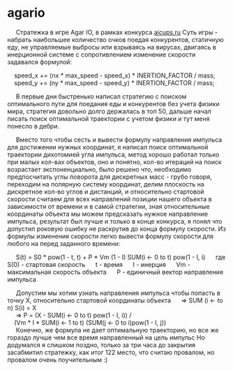 # agario

<p>&nbsp;&nbsp;&nbsp;&nbsp; Стратежка в игре Agar IO, в рамках конкурса <a href="https://github.com/MailRuChamps/miniaicups/blob/master/agario/RULES.md">aicups.ru</a>
Суть игры - набрать наибольшее количество очков поедая конкурентов, статичную еду, 
не управляемые выбросы или взрываясь на вирусах, двигаясь в инерционной системе с сопротивлением
изменение скорости задавался формулой:
</p>
&nbsp;&nbsp;&nbsp;&nbsp;speed_x += (nx * max_speed - speed_x) * INERTION_FACTOR / mass;
&nbsp;&nbsp;&nbsp;&nbsp;speed_y += (ny * max_speed - speed_y) * INERTION_FACTOR / mass;

<p>&nbsp;&nbsp;&nbsp;&nbsp; В первые дни быстренько написал стратегию с поиском оптимального пути для поедания еды и конкурентов без учета физики мира, 
стратегия довольно долго держалась в топ 50, дальше начал писать поиск оптимальной траектории с учетом физики и тут меня понесло в дебри.</p>

<p>&nbsp;&nbsp;&nbsp;&nbsp; Вместо того чтобы сесть и вывести формулу направления импульса для достижении нужных координат, 
я написал поиск оптимальной траектории дихотомией угла импульса, метод хорошо работал только при малых кол-вах объектов, 
оно и понятно, кол-во итераций на поиск возрастает экспоненциально, было решено что, 
необходимо предпосчитать углы поворота для дискретных масс - грубо говоря, переходим на полярную систему координат,
делим плоскость на дискретное кол-во углов и дистанций, и относительно стартовой скорости считаем для 
всех направлений позиции нашего объекта в зависимости от времени и в самой стратегии, 
зная относительные координаты объекта мы можем предсказать нужное направление импульса, результат был лучше
и только в конце конкурса, я понял что допустил роковую ошибку не раскрутив до конца формулу скорости.
Из формулы изменения скорости легко вывести формулу скорости для любого на перед заданного времени:</p>

&nbsp;&nbsp;&nbsp;&nbsp; S(t) = S0 * pow(1 - t, t) + P * Vm (1 - I) SUM(i <- 0 to t) pow(1 - I, i)
&nbsp;&nbsp;&nbsp;&nbsp; где S(0) - стартовая скорость
&nbsp;&nbsp;&nbsp;&nbsp; t - время
&nbsp;&nbsp;&nbsp;&nbsp; I - инерция
&nbsp;&nbsp;&nbsp;&nbsp; Vm - максимальная скорость объекта 
&nbsp;&nbsp;&nbsp;&nbsp; P - единичный вектор направление импульса

<p>&nbsp;&nbsp;&nbsp;&nbsp; Допустим мы хотим узнать направления импульса чтобы попасть в точку X, относительно стартовой координаты объекта
&nbsp;&nbsp;&nbsp;&nbsp; => SUM (i <- to n) S(i) = X <br/>
&nbsp;&nbsp;&nbsp;&nbsp; => P = (X - SUM(i <- 0 to t) pow(1 - I, i)) / 
&nbsp;&nbsp;&nbsp;&nbsp; <br/>&nbsp;&nbsp;&nbsp;&nbsp;(Vm * I * SUM(i <- 1 to t) (SUM(j <- 0 to i)pow(1 - I, j))
<br/>               
&nbsp;&nbsp;&nbsp;&nbsp; Конечно, же формула не дает оптимальную траекторию, но все же гораздо лучше чем все время направленный на цель импульс
Но додумался я слишком поздно, только за три часа до закрытия засабмитил стратежку, как итог 122 место, что считаю провалом, но провалом очень поучительным :)
